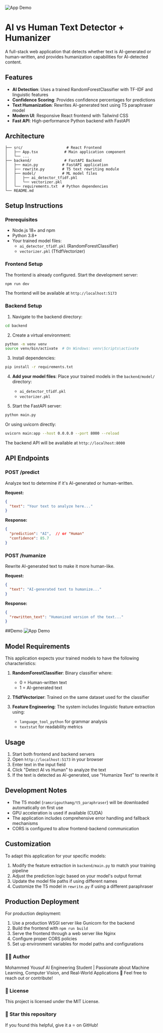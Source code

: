 ![App Demo](ai-vs-human.webp)
# AI vs Human Text Detector + Humanizer

A full-stack web application that detects whether text is AI-generated or human-written, and provides humanization capabilities for AI-detected content.

## Features

- **AI Detection**: Uses a trained RandomForestClassifier with TF-IDF and linguistic features
- **Confidence Scoring**: Provides confidence percentages for predictions
- **Text Humanization**: Rewrites AI-generated text using T5 paraphraser model
- **Modern UI**: Responsive React frontend with Tailwind CSS
- **Fast API**: High-performance Python backend with FastAPI

## Architecture

```
├── src/                    # React Frontend
│   ├── App.tsx            # Main application component
│   └── ...
├── backend/               # FastAPI Backend
│   ├── main.py           # FastAPI application
│   ├── rewrite.py        # T5 text rewriting module
│   ├── model/            # ML model files
│   │   ├── ai_detector_tfidf.pkl
│   │   └── vectorizer.pkl
│   └── requirements.txt  # Python dependencies
└── README.md
```

## Setup Instructions

### Prerequisites

- Node.js 18+ and npm
- Python 3.8+
- Your trained model files:
  - `ai_detector_tfidf.pkl` (RandomForestClassifier)
  - `vectorizer.pkl` (TfidfVectorizer)

### Frontend Setup

The frontend is already configured. Start the development server:

```bash
npm run dev
```

The frontend will be available at `http://localhost:5173`

### Backend Setup

1. Navigate to the backend directory:
```bash
cd backend
```

2. Create a virtual environment:
```bash
python -m venv venv
source venv/bin/activate  # On Windows: venv\Scripts\activate
```

3. Install dependencies:
```bash
pip install -r requirements.txt
```

4. **Add your model files**: Place your trained models in the `backend/model/` directory:
   - `ai_detector_tfidf.pkl`
   - `vectorizer.pkl`

5. Start the FastAPI server:
```bash
python main.py
```

Or using uvicorn directly:
```bash
uvicorn main:app --host 0.0.0.0 --port 8000 --reload
```

The backend API will be available at `http://localhost:8000`

## API Endpoints

### POST /predict
Analyze text to determine if it's AI-generated or human-written.

**Request:**
```json
{
  "text": "Your text to analyze here..."
}
```

**Response:**
```json
{
  "prediction": "AI",  // or "Human"
  "confidence": 85.7
}
```

### POST /humanize
Rewrite AI-generated text to make it more human-like.

**Request:**
```json
{
  "text": "AI-generated text to humanize..."
}
```

**Response:**
```json
{
  "rewritten_text": "Humanized version of the text..."
}
```
##Demo
![App Demo](demo.png)

## Model Requirements

This application expects your trained models to have the following characteristics:

1. **RandomForestClassifier**: Binary classifier where:
   - 0 = Human-written text
   - 1 = AI-generated text

2. **TfidfVectorizer**: Trained on the same dataset used for the classifier

3. **Feature Engineering**: The system includes linguistic feature extraction using:
   - `language_tool_python` for grammar analysis
   - `textstat` for readability metrics

## Usage

1. Start both frontend and backend servers
2. Open `http://localhost:5173` in your browser
3. Enter text in the input field
4. Click "Detect AI vs Human" to analyze the text
5. If the text is detected as AI-generated, use "Humanize Text" to rewrite it

## Development Notes

- The T5 model (`ramsrigouthamg/t5_paraphraser`) will be downloaded automatically on first use
- GPU acceleration is used if available (CUDA)
- The application includes comprehensive error handling and fallback mechanisms
- CORS is configured to allow frontend-backend communication

## Customization

To adapt this application for your specific models:

1. Modify the feature extraction in `backend/main.py` to match your training pipeline
2. Adjust the prediction logic based on your model's output format
3. Update the model file paths if using different names
4. Customize the T5 model in `rewrite.py` if using a different paraphraser

## Production Deployment

For production deployment:

1. Use a production WSGI server like Gunicorn for the backend
2. Build the frontend with `npm run build`
3. Serve the frontend through a web server like Nginx
4. Configure proper CORS policies
5. Set up environment variables for model paths and configurations

### 🙋‍♂️ Author
 Mohammed Yousuf
AI Engineering Student | Passionate about Machine Learning, Computer Vision, and Real-World Applications 🚀
Feel free to reach out or contribute!
### 📄 License
This project is licensed under the MIT License.
### 🌟 Star this repository
If you found this helpful, give it a ⭐ on GitHub!
